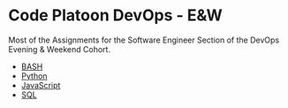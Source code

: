 # Code Platoon DevOps - E&W

Most of the Assignments for the Software Engineer Section of the DevOps Evening & Weekend Cohort.

- [BASH](/bash)
- [Python](/python)
- [JavaScript](/javascript)
- [SQL](/sql)
